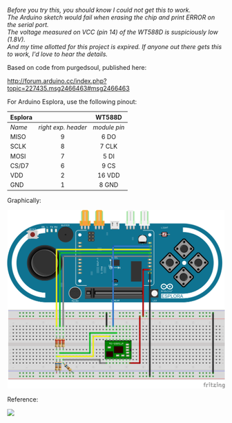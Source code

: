 *Before you try this, you should know I could not get this to work.  
The Arduino sketch would fail when erasing the chip and print ERROR on the serial port.  
The voltage measured on VCC (pin 14) of the WT588D is suspiciously low (1.8V).  
And my time allotted for this project is expired.  If anyone out there gets this to work, 
I'd love to hear the details.*


Based on code from purgedsoul, published here:

http://forum.arduino.cc/index.php?topic=227435.msg2466463#msg2466463

For Arduino Esplora, use the following pinout:

Esplora |   |WT588D 
-----|:-----:|:--:
*Name* | *right exp. header* | *module pin*|
MISO | 9     |  6 DO 
SCLK | 8     |  7 CLK 
MOSI | 7     |  5 DI 
CS/D7| 6     |  9 CS
VDD  | 2     | 16 VDD 
GND  | 1     |  8 GND

Graphically:

![](https://raw.githubusercontent.com/jcard0na/arduino-audio-loader-WT588D/master/misc/Esplora-WT58DD-16-Programmer_bb.png)

Reference:

![](http://2.bp.blogspot.com/-vYeRQFA-YYw/Ui84488MEVI/AAAAAAAAANc/pOaiPYxMDlI/s1600/PINOUT+esplora+no+oficial.png)
